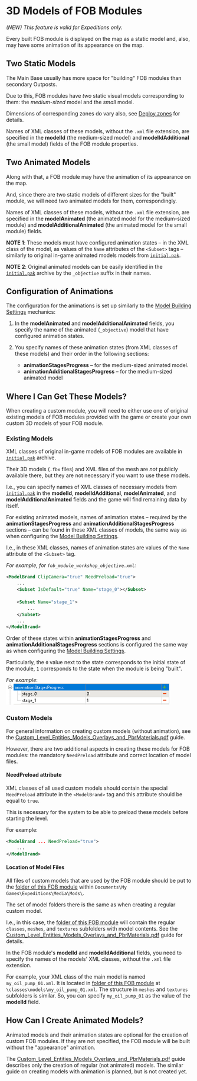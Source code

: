 # 3D Models of FOB Modules

*(NEW) This feature is valid for Expeditions only.*

Every built FOB module is displayed on the map as a static model and, also, may have some animation of its appearance on the map.


## Two Static Models
The Main Base usually has more space for "building" FOB modules than secondary Outposts. 

Due to this, FOB modules have *two* static visual models corresponding to them: the *medium-sized* model and the *small* model. 

Dimensions of corresponding zones do vary also, see [Deploy zones][deploy_zones_fob_modules] for details.

Names of XML classes of these models, without the `.xml` file extension, are specified in the **modelId** (the medium-sized model) and **modelIdAdditional** (the small model) fields of the FOB module properties.


## Two Animated Models
Along with that, a FOB module may have the animation of its appearance on the map. 

And, since there are two static models of different sizes for the "built" module, we will need two animated models for them, correspondingly.

Names of XML classes of these models, without the `.xml` file extension, are specified in the **modelAnimated** (the animated model for the medium-sized module) and **modelAdditionalAnimated** (the animated model for the small module) fields.

**NOTE 1**: These models must have configured animation states – in the XML class of the model, as values of the `Name` attributes of the `<Subset>` tags – similarly to original in-game animated models models from [`initial.pak`][initial_pak]. 

**NOTE 2**: Original animated models can be easily identified in the [`initial.pak`][initial_pak] archive by the `_objective` suffix in their names.


## Configuration of Animations
The configuration for the animations is set up similarly to the [Model Building Settings][model_building_settings] mechanics:

1.  In the **modelAnimated** and **modelAdditionalAnimated** fields, you specify the name of the animated (`_objective`) model that have configured animation states.

2.  You specify names of these animation states (from XML classes of these models) and their order in the following sections:

    -   **animationStagesProgress** – for the medium-sized animated model.
    -   **animationAdditionalStagesProgress** – for the medium-sized animated model


## Where I Can Get These Models? 
When creating a custom module, you will need to either use one of original existing models of FOB modules provided with the game or create your own custom 3D models of your FOB module.

### Existing Models
XML classes of original in-game models of FOB modules are available in [`initial.pak`][initial_pak] archive.

Their 3D models (`.fbx` files) and XML files of the mesh are *not* publicly available there, but they are not necessary if you want to use these models.

I.e., you can specify names of XML classes of necessary models from [`initial.pak`][initial_pak] in the **modelId**, **modelIdAdditional**, **modelAnimated**, and **modelAdditionalAnimated** fields and the game will find remaining data by itself.

For existing animated models, names of animation states – required by the **animationStagesProgress** and **animationAdditionalStagesProgress** sections – can be found in these XML classes of models, the same way as when configuring the [Model Building Settings][model_building_settings].

I.e., in these XML classes, names of animation states are values of the `Name` attribute of the `<Subset>` tag.

*For example, for `fob_module_workshop_objective.xml`:*

```xml
<ModelBrand ClipCamera="true" NeedPreload="true">
	...
	<Subset IsDefault="true" Name="stage_0"></Subset>
	
	<Subset Name="stage_1">
		...
    </Subset>
	...
</ModelBrand>

```

Order of these states within **animationStagesProgress** and **animationAdditionalStagesProgress** sections is configured the same way as when configuring the [Model Building Settings][model_building_settings].

Particularly, the `0` value next to the state corresponds to the initial state of the module, `1` corresponds to the state when the module is being "built".

*For example*:  
![](./media/animationstagesprogress.png)

### Custom Models
For general information on creating custom models (without animation), see the [Custom_Level_Entities_Models_Overlays_and_PbrMaterials.pdf][custom_level_entities_models_overlays_and_pbrmaterials_pdf] guide.

However, there are two additional aspects in creating these models for FOB modules: the mandatory `NeedPreload` attribute and correct location of model files.

#### NeedPreload attribute
XML classes of all used custom models should contain the special `NeedPreload` attribute in the `<ModelBrand>` tag and this attribute should be equal to `true`. 

This is necessary for the system to be able to preload these models before starting the level. 

For example:

```xml
<ModelBrand ... NeedPreload="true">
	...
</ModelBrand>
```

#### Location of Model Files
All files of custom models that are used by the FOB module should be put to the [folder of this FOB module][folder_of_fob_module] within `Documents\My Games\Expeditions\Media\Mods\`.

The set of model folders there is the same as when creating a regular custom model. 

I.e., in this case, the [folder of this FOB module][folder_of_fob_module] will contain the regular `classes`, `meshes`, and `textures` subfolders with model contents. See the [Custom_Level_Entities_Models_Overlays_and_PbrMaterials.pdf][custom_level_entities_models_overlays_and_pbrmaterials_pdf] guide for details.

In the FOB module's **modelId** and **modelIdAdditional** fields, you need to specify the names of the models' XML classes, without the `.xml` file extension.

For example, your XML class of the main model is named `my_oil_pump_01.xml`. It is located in [folder of this FOB module][folder_of_fob_module] at `\classes\models\my_oil_pump_01.xml`. The structure in `meshes` and `textures` subfolders is similar. So, you can specify `my_oil_pump_01` as the value of the **modelId** field.


## How Can I Create Animated Models?
Animated models and their animation states are optional for the creation of custom FOB modules. If they are not specified, the FOB module will be built without the "appearance" animation.

The [Custom_Level_Entities_Models_Overlays_and_PbrMaterials.pdf][custom_level_entities_models_overlays_and_pbrmaterials_pdf] guide describes only the creation of regular (not animated) models. The similar guide on creating models with animation is planned, but is not created yet.


[deploy_zones_fob_modules]: ./../../map_modding/creating_a_map/zones/expeditions_zones/deploy_zones.md#fob-modules
[model_building_settings]: ./../../map_modding/creating_a_map/objectives/model_building_settings/model_building_settings.md
[initial_pak]: ./../../map_modding/getting_started/file_paths_and_naming/file_paths.md#source-of-info-initialpak-archive
[folder_of_fob_module]: ./creation_of_custom_fob_module.md#source-files
[custom_level_entities_models_overlays_and_pbrmaterials_pdf]: ./../../custom_level_entities/Custom_Level_Entities_Models_Overlays_and_PbrMaterials.pdf
